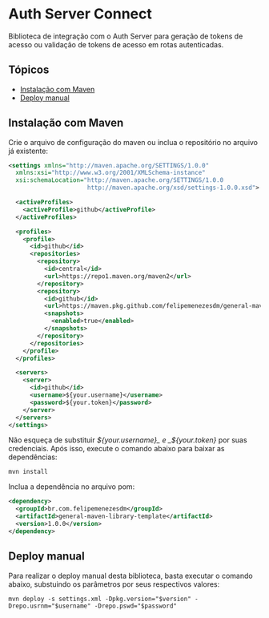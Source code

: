 # Auth Server Connect
Biblioteca de integração com o Auth Server para geração de tokens de acesso ou validação de tokens de acesso em rotas autenticadas.

## Tópicos
- [Instalação com Maven](#instalação-com-maven)
- [Deploy manual](#deploy-manual)

## Instalação com Maven
Crie o arquivo de configuração do maven ou inclua o repositório no arquivo já existente:

```xml
<settings xmlns="http://maven.apache.org/SETTINGS/1.0.0"
  xmlns:xsi="http://www.w3.org/2001/XMLSchema-instance"
  xsi:schemaLocation="http://maven.apache.org/SETTINGS/1.0.0
                      http://maven.apache.org/xsd/settings-1.0.0.xsd">

  <activeProfiles>
    <activeProfile>github</activeProfile>
  </activeProfiles>

  <profiles>
    <profile>
      <id>github</id>
      <repositories>
        <repository>
          <id>central</id>
          <url>https://repo1.maven.org/maven2</url>
        </repository>
        <repository>
          <id>github</id>
          <url>https://maven.pkg.github.com/felipemenezesdm/general-maven-library-template</url>
          <snapshots>
            <enabled>true</enabled>
          </snapshots>
        </repository>
      </repositories>
    </profile>
  </profiles>

  <servers>
    <server>
      <id>github</id>
      <username>${your.username}</username>
      <password>${your.token}</password>
    </server>
  </servers>
</settings>
```

Não esqueça de substituir _${your.username}_ e _${your.token}_ por suas credenciais. Após isso, execute o comando abaixo para baixar as dependências:
```
mvn install
```

Inclua a dependência no arquivo pom:
```xml
<dependency>
  <groupId>br.com.felipemenezesdm</groupId>
  <artifactId>general-maven-library-template</artifactId>
  <version>1.0.0</version>
</dependency>
```

## Deploy manual
Para realizar o deploy manual desta biblioteca, basta executar o comando abaixo, substuindo os parâmetros por seus respectivos valores:

```
mvn deploy -s settings.xml -Dpkg.version="$version" -Drepo.usrnm="$username" -Drepo.pswd="$password"
```